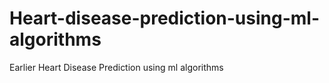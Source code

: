 # Heart-disease-prediction-using-ml-algorithms
Earlier Heart Disease Prediction using ml algorithms
